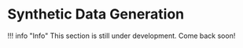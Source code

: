 # Synthetic Data Generation
!!! info "Info"
    This section is still under development. Come back soon!
